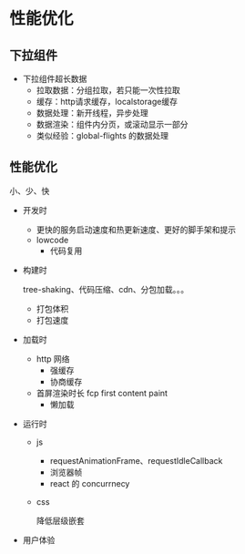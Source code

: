 # 性能优化

## 下拉组件

* 下拉组件超长数据
  * 拉取数据：分组拉取，若只能一次性拉取
  * 缓存：http请求缓存，localstorage缓存
  * 数据处理：新开线程，异步处理
  * 数据渲染：组件内分页，或滚动显示一部分
  * 类似经验：global-flights 的数据处理


## 性能优化

小、少、快

* 开发时

  * 更快的服务启动速度和热更新速度、更好的脚手架和提示
  * lowcode
    * 代码复用

* 构建时

  tree-shaking、代码压缩、cdn、分包加载。。。

  * 打包体积
  * 打包速度

* 加载时

  * http 网络
    * 强缓存
    * 协商缓存
  * 首屏渲染时长 fcp first content paint
    * 懒加载

* 运行时

  * js

    * requestAnimationFrame、requestIdleCallback
    * 浏览器帧
    * react 的 concurrnecy

  * css

    降低层级嵌套

 * 用户体验
